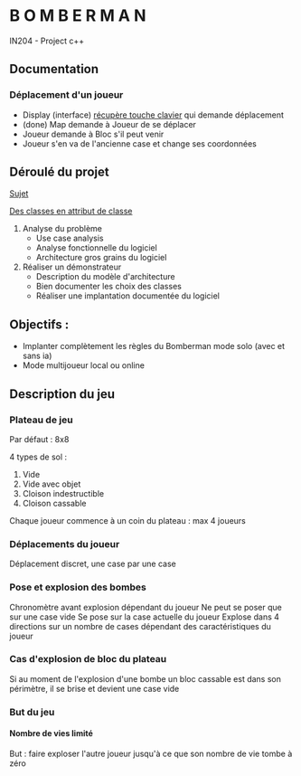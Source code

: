# B O M B E R M A N
IN204 - Project c++

## Documentation

### Déplacement d'un joueur

- Display (interface) [récupère touche clavier](https://developer.gnome.org/gtkmm-tutorial/stable/sec-keyboardevents-overview.html.en) qui demande déplacement
- (done) Map demande à Joueur de se déplacer
- Joueur demande à Bloc s'il peut venir
- Joueur s'en va de l'ancienne case et change ses coordonnées

## Déroulé du projet

[Sujet](https://perso.ensta-paris.fr/~bmonsuez/Cours/lib/exe/fetch.php?media=in204:projet_informatique_-_tetris.pdf)

[Des classes en attribut de classe](https://www.ensta-bretagne.fr/jaulin/polycottenceau.pdf)

1. Analyse du problème
    * Use case analysis
    * Analyse fonctionnelle du logiciel
    * Architecture gros grains du logiciel
2. Réaliser un démonstrateur
    * Description du modèle d'architecture
    * Bien documenter les choix des classes
    * Réaliser une implantation documentée du logiciel

## Objectifs :
* Implanter complètement les règles du Bomberman mode solo (avec et sans ia)
* Mode multijoueur local ou online

## Description du jeu

### Plateau de jeu

Par défaut : 8x8

4 types de sol :
1. Vide
2. Vide avec objet
3. Cloison indestructible
4. Cloison cassable

Chaque joueur commence à un coin du plateau : max 4 joueurs

### Déplacements du joueur

Déplacement discret, une case par une case

### Pose et explosion des bombes

Chronomètre avant explosion dépendant du joueur
Ne peut se poser que sur une case vide
Se pose sur la case actuelle du joueur
Explose dans 4 directions sur un nombre de cases dépendant des caractéristiques du joueur

### Cas d'explosion de bloc du plateau

Si au moment de l'explosion d'une bombe un bloc cassable est dans son périmètre, il se brise et devient une case vide

### But du jeu

#### Nombre de vies limité

But : faire exploser l'autre joueur jusqu'à ce que son nombre de vie tombe à zéro